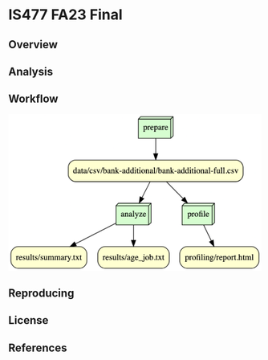 # IS477 FA23 Final

## Overview

## Analysis

## Workflow

![DAG Graph](graph.png)

## Reproducing

## License

## References
